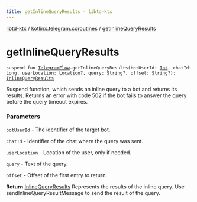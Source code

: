 ```yaml
---
title: getInlineQueryResults - libtd-ktx
---
```


[libtd-ktx](../index.html) / [kotlinx.telegram.coroutines](index.html) / [getInlineQueryResults](./get-inline-query-results.html)

# getInlineQueryResults

`suspend fun `[`TelegramFlow`](../kotlinx.telegram.core/-telegram-flow/index.html)`.getInlineQueryResults(botUserId: `[`Int`](https://kotlinlang.org/api/latest/jvm/stdlib/kotlin/-int/index.html)`, chatId: `[`Long`](https://kotlinlang.org/api/latest/jvm/stdlib/kotlin/-long/index.html)`, userLocation: `[`Location`](https://tdlibx.github.io/td/docs/org/drinkless/td/libcore/telegram/TdApi.Location.html)`?, query: `[`String`](https://kotlinlang.org/api/latest/jvm/stdlib/kotlin/-string/index.html)`?, offset: `[`String`](https://kotlinlang.org/api/latest/jvm/stdlib/kotlin/-string/index.html)`?): `[`InlineQueryResults`](https://tdlibx.github.io/td/docs/org/drinkless/td/libcore/telegram/TdApi.InlineQueryResults.html)

Suspend function, which sends an inline query to a bot and returns its results. Returns an error
with code 502 if the bot fails to answer the query before the query timeout expires.

### Parameters

`botUserId` - The identifier of the target bot.

`chatId` - Identifier of the chat where the query was sent.

`userLocation` - Location of the user, only if needed.

`query` - Text of the query.

`offset` - Offset of the first entry to return.

**Return**
[InlineQueryResults](https://tdlibx.github.io/td/docs/org/drinkless/td/libcore/telegram/TdApi.InlineQueryResults.html) Represents the results of the inline query. Use
sendInlineQueryResultMessage to send the result of the query.

